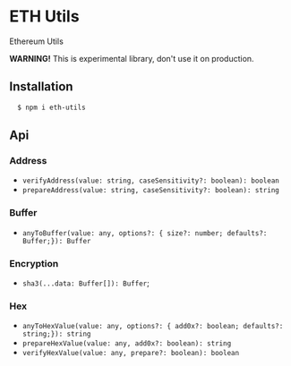 # ETH Utils

Ethereum Utils

**WARNING!** This is experimental library, don't use it on production.

## Installation

```bash
  $ npm i eth-utils
```

## Api

### Address

* `verifyAddress(value: string, caseSensitivity?: boolean): boolean`
* `prepareAddress(value: string, caseSensitivity?: boolean): string`

### Buffer

* `anyToBuffer(value: any, options?: { size?: number; defaults?: Buffer;}): Buffer`


### Encryption

* `sha3(...data: Buffer[]): Buffer`;

### Hex

* `anyToHexValue(value: any, options?: { add0x?: boolean; defaults?: string;}): string`
* `prepareHexValue(value: any, add0x?: boolean): string`
* `verifyHexValue(value: any, prepare?: boolean): boolean`
